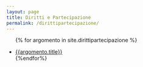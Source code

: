 ```yaml
---
layout: page
title: Diritti e Partecipazione
permalink: /dirittipartecipazione/
---
```


<ul>

{% for argomento in site.dirittipartecipazione %}

  <li>
    <a href="{{argomento.url}}">{{argomento.title}}</a>
    </li>
{%endfor%}

</ul>
